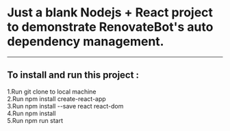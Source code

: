 # Just a blank Nodejs + React project to demonstrate RenovateBot's auto dependency management.
------------------------------
To install and run this project :
-------------------------------
1.Run git clone to local machine </br>
2.Run npm install create-react-app </br>
3.Run npm install --save react react-dom </br>
4.Run npm install </br>
5.Run npm run start </br>
